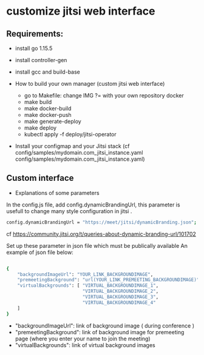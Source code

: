 # customize jitsi web interface

## Requirements:

- install go 1.15.5
- install controller-gen
- install gcc and build-base

- How to build your own manager (custom jitsi web interface)
    * go to Makefile: change IMG ?= with your own repository docker 
    * make build
    * make docker-build
    * make docker-push 
    * make generate-deploy
    * make deploy
    * kubectl apply -f deploy/jitsi-operator
- Install your configmap and your Jitsi stack (cf config/samples/mydomain.com_jitsi_instance.yaml  config/samples/mydomain.com_jitsi_instance.yaml)

## Custom interface

- Explanations of some parameters

In the config.js file, add config.dynamicBrandingUrl, this parameter is usefull  to change many style configuration in jitsi .

```bash
config.dynamicBrandingUrl = "https://meet/jitsi/dynamicBranding.json";
```
cf https://community.jitsi.org/t/queries-about-dynamic-branding-url/101702

Set up these parameter in json file which must be publically available
An example of json file below:

```bash

{
	"backgroundImageUrl": "YOUR_LINK_BACKGROUNDIMAGE",
	"premeetingBackground": "url(YOUR_LINK_PREMEETING_BACKGROUNDIMAGE)",
	"virtualBackgrounds": [ "VIRTUAL_BACKGROUNDIMAGE_1", 
							"VIRTUAL_BACKGROUNDIMAGE_2",
							"VIRTUAL_BACKGROUNDIMAGE_3",
							"VIRTUAL_BACKGROUNDIMAGE_4"
	]
}


```
* "backgroundImageUrl": link of background image ( during conference )
* "premeetingBackground": link of background image for premeeting page (where you enter your name to join the meeting)
* "virtualBackgrounds": link of virtual background images 


